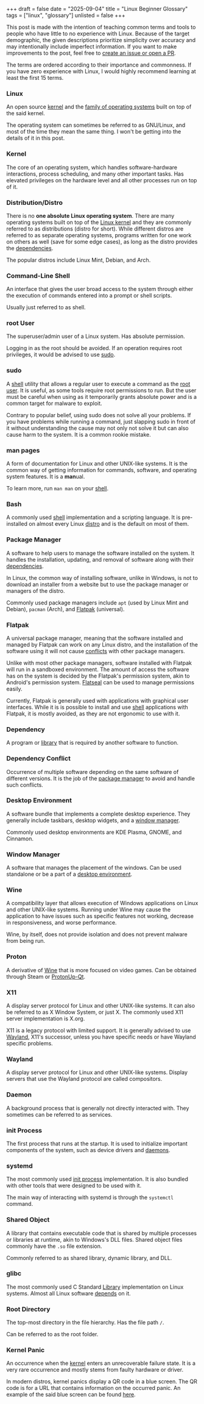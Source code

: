 +++
draft = false
date = "2025-09-04"
title = "Linux Beginner Glossary"
tags = ["linux", "glossary"]
unlisted = false
+++

This post is made with the intention of teaching common terms and tools to people who
have little to no experience with Linux. Because of the target demographic, the given
descriptions prioritize simplicity over accuracy and may intentionally include imperfect
information. If you want to make improvements to the post, feel free to [create an issue or open a PR](https://github.com/Brogolem35/brogolem35.github.io).

The terms are ordered according to their importance and commonness. If you have zero
experience with Linux, I would highly recommend learning at least the first 15 terms. 

### Linux

An open source [kernel](#kernel) and the [family of operating systems](#distributiondistro)
built on top of the said kernel.

The operating system can sometimes be referred to as GNU/Linux, and most of the time they
mean the same thing. I won't be getting into the details of it in this post.

### Kernel

The core of an operating system, which handles software-hardware interactions, process
scheduling, and many other important tasks. Has elevated privileges on the hardware level
and all other processes run on top of it.

### Distribution/Distro

There is no **one absolute Linux operating system**. There are many operating systems
built on top of the [Linux kernel](#linux) and they are commonly referred to as distributions
(distro for short). While different distros are referred to as separate operating systems,
programs written for one work on others as well (save for some edge cases), as long
as the distro provides the [dependencies](#dependency).

The popular distros include Linux Mint, Debian, and Arch.

### Command-Line Shell

An interface that gives the user broad access to the system through either the execution
of commands entered into a prompt or shell scripts.

Usually just referred to as shell.

### root User

The superuser/admin user of a Linux system. Has absolute permission.

Logging in as the root should be avoided. If an operation requires root privileges, it
would be advised to use [sudo](#sudo).

### sudo

A [shell](#command-line-shell) utility that allows a regular user to execute a command as the [root user](#root-user).
It is useful, as some tools require root permissions to run. But the user must be careful
when using as it temporarily grants absolute power and is a common target for malware
to exploit.

Contrary to popular belief, using sudo does not solve all your problems. If you have
problems while running a command, just slapping sudo in front of it without understanding
the cause may not only not solve it but can also cause harm to the system. It is a
common rookie mistake.

### man pages

A form of documentation for Linux and other UNIX-like systems. It is the common way of
getting information for commands, software, and operating system features. It is a **man**ual.

To learn more, run `man man` on your [shell](#command-line-shell).

### Bash

A commonly used [shell](#command-line-shell) implementation and a scripting language. It
is pre-installed on almost every Linux [distro](#distributiondistro) and is the default
on most of them.

### Package Manager

A software to help users to manage the software installed on the system. It handles the
installation, updating, and removal of software along with their [dependencies](#dependency).

In Linux, the common way of installing software, unlike in Windows, is not to download
an installer from a website but to use the package manager or managers of the distro.

Commonly used package managers include `apt` (used by Linux Mint and Debian), `pacman` (Arch),
and [Flatpak](#flatpak) (universal).

### Flatpak

A universal package manager, meaning that the software installed and managed by Flatpak
can work on any Linux distro, and the installation of the software using it will not cause
[conflicts](#dependency-conflict) with other package managers.

Unlike with most other package managers, software installed with Flatpak will run in a sandboxed
environment. The amount of access the software has on the system is decided by the Flatpak's
permission system, akin to Android's permission system. [Flatseal](https://flathub.org/apps/com.github.tchx84.Flatseal)
can be used to manage permissions easily.

Currently, Flatpak is generally used with applications with graphical user interfaces.
While it is is possible to install and use [shell](#command-line-shell) applications with
Flatpak, it is mostly avoided, as they are not ergonomic to use with it.

### Dependency

A program or [library](#shared-object) that is required by another software to function.

### Dependency Conflict

Occurrence of multiple software depending on the same software of different versions.
It is the job of the [package manager](#package-manager) to avoid and handle such conflicts.

### Desktop Environment

A software bundle that implements a complete desktop experience. They generally
include taskbars, desktop widgets, and a [window manager](#window-manager).

Commonly used desktop environments are KDE Plasma, GNOME, and Cinnamon.

### Window Manager

A software that manages the placement of the windows. Can be used standalone or be a part
of a [desktop environment](#desktop-environment).

### Wine

A compatibility layer that allows execution of Windows applications on Linux and other
UNIX-like systems. Running under Wine may cause the application to have issues such as
specific features not working, decrease in responsiveness, and worse performance.

Wine, by itself, does not provide isolation and does not prevent malware from being run.

### Proton

A derivative of [Wine](#wine) that is more focused on video games. Can be obtained
through Steam or [ProtonUp-Qt](https://github.com/DavidoTek/ProtonUp-Qt).

### X11

A display server protocol for Linux and other UNIX-like systems. It can also be referred
to as X Window System, or just X. The commonly used X11 server implementation is X.org.

X11 is a legacy protocol with limited support. It is generally advised to use [Wayland](#wayland),
X11's successor, unless you have specific needs or have Wayland specific problems.

### Wayland

A display server protocol for Linux and other UNIX-like systems. Display servers that
use the Wayland protocol are called compositors.

### Daemon

A background process that is generally not directly interacted with. They sometimes can be
referred to as services. 

### init Process

The first process that runs at the startup. It is used to initialize important components
of the system, such as device drivers and [daemons](#daemon).

### systemd

The most commonly used [init process](#init-process) implementation. It is also bundled
with other tools that were designed to be used with it.

The main way of interacting with systemd is through the `systemctl` command.

### Shared Object

A library that contains executable code that is shared by multiple processes or libraries
at runtime, akin to Windows's DLL files. Shared object files commonly have the `.so` file
extension.

Commonly referred to as shared library, dynamic library, and DLL.

### glibc

The most commonly used C Standard [Library](#shared-object) implementation on Linux systems.
Almost all Linux software [depends](#dependency) on it.

### Root Directory

The top-most directory in the file hierarchy. Has the file path `/`.

Can be referred to as the root folder.

### Kernel Panic

An occurrence when the [kernel](#kernel) enters an unrecoverable failure state. It is
a very rare occurrence and mostly stems from faulty hardware or driver.

In modern distros, kernel panics display a QR code in a blue screen. The QR code is for
a URL that contains information on the occurred panic. An example of the said blue screen
can be found [here](https://bbs.archlinux.org/viewtopic.php?pid=2256536#p2256536).
